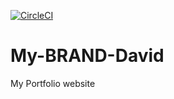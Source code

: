 [![CircleCI](https://circleci.com/gh/K-Ds/My-BRAND-David/tree/ft-tests.svg?style=svg)](https://circleci.com/gh/K-Ds/My-BRAND-David/tree/ft-tests)

# My-BRAND-David

My Portfolio website
